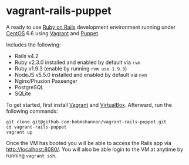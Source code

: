 # vagrant-rails-puppet
A ready to use [Ruby on Rails](http://guides.rubyonrails.org/getting_started.html) development environment running under [CentOS](https://www.centos.org/) 6.6 using [Vagrant](https://www.vagrantup.com/downloads.html) and [Puppet](https://puppetlabs.com).

Includes the following:
* Rails v4.2
* Ruby v2.3.0 installed and enabled by default via `rvm`
* Ruby v1.9.3 (enable by running `rvm use 1.9.3`)
* NodeJS v5.5.0 installed and enabled by default via `nvm`
* Nginx/Phusion Passenger
* PostgreSQL
* SQLite

To get started, first install [Vagrant](https://www.vagrantup.com/downloads.html) and [VirtualBox](https://www.virtualbox.org/wiki/Downloads). Afterward, run the following commands:

```
git clone git@github.com:bobmshannon/vagrant-rails-puppet.git
cd vagrant-rails-puppet
vagrant up
```

Once the VM has booted you will be able to access the Rails app via [http://localhost:8080/](http://localhost:8080/). You will also be able login to the VM at anytime by running `vagrant ssh`.
